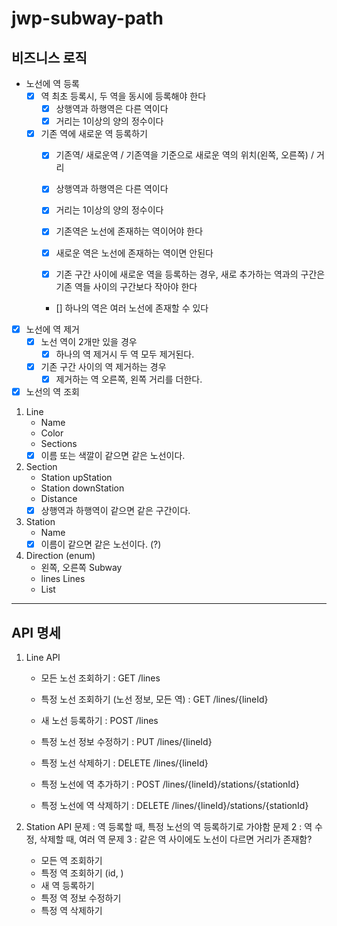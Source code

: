 # jwp-subway-path

## 비즈니스 로직
- 노선에 역 등록
  - [x] 역 최초 등록시, 두 역을 동시에 등록해야 한다
    - [x] 상행역과 하행역은 다른 역이다
    - [x] 거리는 1이상의 양의 정수이다
  - [x] 기존 역에 새로운 역 등록하기
    - [x] 기존역/ 새로운역 / 기존역을 기준으로 새로운 역의 위치(왼쪽, 오른쪽) / 거리
    - [x] 상행역과 하행역은 다른 역이다
    - [x] 거리는 1이상의 양의 정수이다
    
    - [x] 기존역은 노선에 존재하는 역이어야 한다
    - [x] 새로운 역은 노선에 존재하는 역이면 안된다
    - [x] 기존 구간 사이에 새로운 역을 등록하는 경우, 새로 추가하는 역과의 구간은 기존 역들 사이의 구간보다 작아야 한다
    - [] 하나의 역은 여러 노선에 존재할 수 있다
  
- [x] 노선에 역 제거
  - [x] 노선 역이 2개만 있을 경우
    - [x] 하나의 역 제거시 두 역 모두 제거된다.
  - [x] 기존 구간 사이의 역 제거하는 경우
    - [x] 제거하는 역 오른쪽, 왼쪽 거리를 더한다.
  
- [x] 노선의 역 조회

1. Line
   - Name
   - Color
   - Sections
   - [x] 이름 또는 색깔이 같으면 같은 노선이다. 
2. Section
   - Station upStation
   - Station downStation
   - Distance
   - [x] 상행역과 하행역이 같으면 같은 구간이다.
3. Station
   - Name
   - [x] 이름이 같으면 같은 노선이다. (?)

4. Direction (enum)
   - 왼쪽, 오른쪽
Subway
    - lines
Lines
    - List<Line>

---
## API 명세
1. Line API
   - 모든 노선 조회하기 : GET /lines                
   - 특정 노선 조회하기 (노선 정보, 모든 역) : GET /lines/{lineId}       
   - 새 노선 등록하기 : POST /lines               
   - 특정 노선 정보 수정하기 : PUT /lines/{lineId}      
   - 특정 노선 삭제하기 : DELETE /lines/{lineId}    
    
   - 특정 노선에 역 추가하기 : POST /lines/{lineId}/stations/{stationId} 
   - 특정 노선에 역 삭제하기 : DELETE  /lines/{lineId}/stations/{stationId} 

2. Station API
   문제 : 역 등록할 때, 특정 노선의 역 등록하기로 가야함
   문제 2 : 역 수정, 삭제할 때, 여러 역
   문제 3 : 같은 역 사이에도 노선이 다르면 거리가 존재함?
      - 모든 역 조회하기
      - 특정 역 조회하기 (id, )
      - 새 역 등록하기
      - 특정 역 정보 수정하기
      - 특정 역 삭제하기
